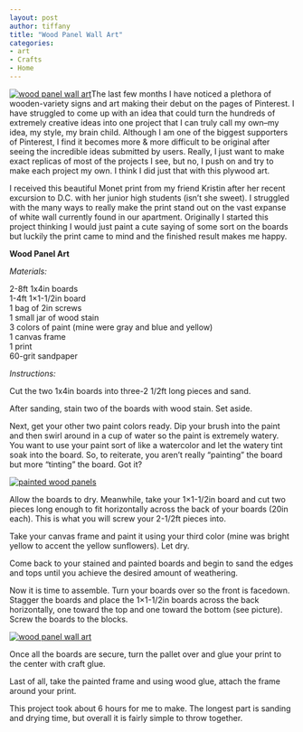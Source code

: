 ```yaml
---
layout: post
author: tiffany
title: "Wood Panel Wall Art"
categories: 
- art
- Crafts
- Home
---
```


[![wood panel wall art](jekyll_uploads/2012/07/woodpanelwallartsat-325x487.jpg "woodpanelwallartsat")](http://www.sweetpeonies.com/2012/07/wood-panel-wall-art/woodpanelwallartsat/)The last few months I have noticed a plethora of wooden-variety signs and art making their debut on the pages of Pinterest. I have struggled to come up with an idea that could turn the hundreds of extremely creative ideas into one project that I can truly call my own–my idea, my style, my brain child. Although I am one of the biggest supporters of Pinterest, I find it becomes more & more difficult to be original after seeing the incredible ideas submitted by users. Really, I just want to make exact replicas of most of the projects I see, but no, I push on and try to make each project my own. I think I did just that with this plywood art.

I received this beautiful Monet print from my friend Kristin after her recent excursion to D.C. with her junior high students (isn’t she sweet). I struggled with the many ways to really make the print stand out on the vast expanse of white wall currently found in our apartment. Originally I started this project thinking I would just paint a cute saying of some sort on the boards but luckily the print came to mind and the finished result makes me happy.

**Wood Panel Art**

_Materials:_

2-8ft 1x4in boards  
1-4ft 1×1-1/2in board  
1 bag of 2in screws  
1 small jar of wood stain  
3 colors of paint (mine were gray and blue and yellow)  
1 canvas frame  
1 print  
60-grit sandpaper

_Instructions:_

Cut the two 1x4in boards into three-2 1/2ft long pieces and sand.

After sanding, stain two of the boards with wood stain. Set aside.

Next, get your other two paint colors ready. Dip your brush into the paint and then swirl around in a cup of water so the paint is extremely watery. You want to use your paint sort of like a watercolor and let the watery tint soak into the board. So, to reiterate, you aren’t really “painting” the board but more “tinting” the board. Got it?

[![painted wood panels](jekyll_uploads/2012/07/woodpanelwallart-3-575x384.jpg "woodpanelwallart (3)")](http://www.sweetpeonies.com/2012/07/wood-panel-wall-art/woodpanelwallart-3/)

Allow the boards to dry. Meanwhile, take your 1×1-1/2in board and cut two pieces long enough to fit horizontally across the back of your boards (20in each). This is what you will screw your 2-1/2ft pieces into.

Take your canvas frame and paint it using your third color (mine was bright yellow to accent the yellow sunflowers). Let dry.

Come back to your stained and painted boards and begin to sand the edges and tops until you achieve the desired amount of weathering.

Now it is time to assemble. Turn your boards over so the front is facedown. Stagger the boards and place the 1×1-1/2in boards across the back horizontally, one toward the top and one toward the bottom (see picture). Screw the boards to the blocks.

[![wood panel wall art](jekyll_uploads/2012/07/woodpanelwallart-1-575x382.jpg "woodpanelwallart (1)")](http://www.sweetpeonies.com/2012/07/wood-panel-wall-art/woodpanelwallart-1/)

Once all the boards are secure, turn the pallet over and glue your print to the center with craft glue.

Last of all, take the painted frame and using wood glue, attach the frame around your print.

This project took about 6 hours for me to make. The longest part is sanding and drying time, but overall it is fairly simple to throw together.
